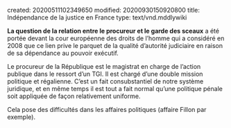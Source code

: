 created: 20200511102349650
modified: 20200930150920800
title: Indépendance de la justice en France
type: text/vnd.mddlywiki

**La question de la relation entre le procureur et le garde des sceaux** a été portée devant la cour européenne des droits de l’homme qui a considéré en 2008 que ce lien prive le parquet de la qualité d’autorité judiciaire en raison de sa dépendance au pouvoir exécutif.

Le procureur de la République est le magistrat en charge de l’action publique dans le ressort d’un TGI. Il est chargé d’une double mission politique et régalienne. C’est un fait consubstantiel de notre système juridique, et en même temps il est tout a fait normal qu’une politique pénale soit appliquée de façon relativement uniforme.

Cela pose des difficultés dans les affaires politiques (affaire Fillon par exemple).